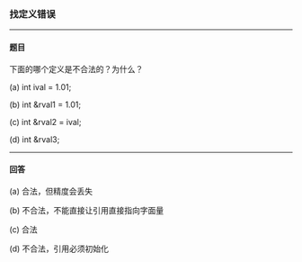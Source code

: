 ### 找定义错误
***
#### 题目

下面的哪个定义是不合法的？为什么？  

(a) int ival = 1.01;  

(b) int &rval1 = 1.01;  

(c) int &rval2 = ival;  

(d) int &rval3;

***
#### 回答

(a) 合法，但精度会丢失  

(b) 不合法，不能直接让引用直接指向字面量  

(c) 合法  

(d) 不合法，引用必须初始化
